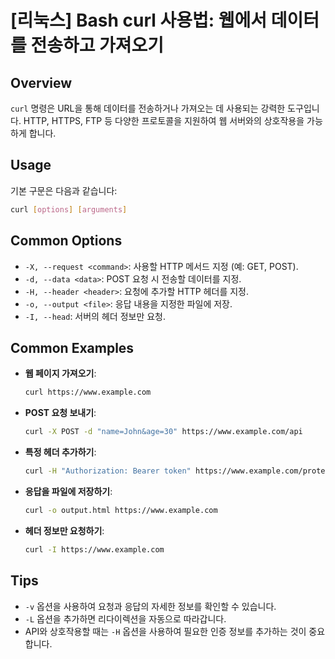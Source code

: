 # [리눅스] Bash curl 사용법: 웹에서 데이터를 전송하고 가져오기

## Overview
`curl` 명령은 URL을 통해 데이터를 전송하거나 가져오는 데 사용되는 강력한 도구입니다. HTTP, HTTPS, FTP 등 다양한 프로토콜을 지원하여 웹 서버와의 상호작용을 가능하게 합니다.

## Usage
기본 구문은 다음과 같습니다:
```bash
curl [options] [arguments]
```

## Common Options
- `-X, --request <command>`: 사용할 HTTP 메서드 지정 (예: GET, POST).
- `-d, --data <data>`: POST 요청 시 전송할 데이터를 지정.
- `-H, --header <header>`: 요청에 추가할 HTTP 헤더를 지정.
- `-o, --output <file>`: 응답 내용을 지정한 파일에 저장.
- `-I, --head`: 서버의 헤더 정보만 요청.

## Common Examples
- **웹 페이지 가져오기**:
  ```bash
  curl https://www.example.com
  ```
  
- **POST 요청 보내기**:
  ```bash
  curl -X POST -d "name=John&age=30" https://www.example.com/api
  ```

- **특정 헤더 추가하기**:
  ```bash
  curl -H "Authorization: Bearer token" https://www.example.com/protected
  ```

- **응답을 파일에 저장하기**:
  ```bash
  curl -o output.html https://www.example.com
  ```

- **헤더 정보만 요청하기**:
  ```bash
  curl -I https://www.example.com
  ```

## Tips
- `-v` 옵션을 사용하여 요청과 응답의 자세한 정보를 확인할 수 있습니다.
- `-L` 옵션을 추가하면 리다이렉션을 자동으로 따라갑니다.
- API와 상호작용할 때는 `-H` 옵션을 사용하여 필요한 인증 정보를 추가하는 것이 중요합니다.
